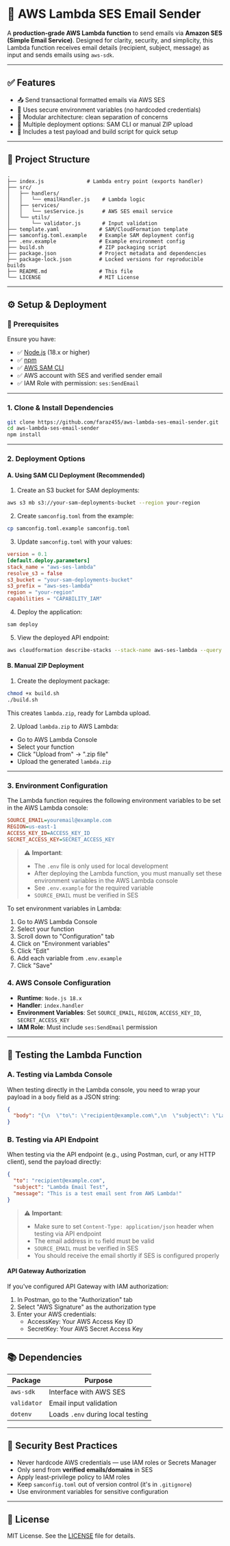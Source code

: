 # 📧 AWS Lambda SES Email Sender

A **production-grade AWS Lambda function** to send emails via **Amazon SES (Simple Email Service)**. Designed for clarity, security, and simplicity, this Lambda function receives email details (recipient, subject, message) as input and sends emails using `aws-sdk`.

---

## ✅ Features

- 📤 Send transactional formatted emails via AWS SES
- 🔐 Uses secure environment variables (no hardcoded credentials)
- 🧱 Modular architecture: clean separation of concerns
- 🚀 Multiple deployment options: SAM CLI or manual ZIP upload
- 🧪 Includes a test payload and build script for quick setup

---

## 📁 Project Structure

```
.
├── index.js              # Lambda entry point (exports handler)
├── src/
│   ├── handlers/
│   │   └── emailHandler.js    # Lambda logic
│   ├── services/
│   │   └── sesService.js      # AWS SES email service
│   └── utils/
│       └── validator.js       # Input validation
├── template.yaml             # SAM/CloudFormation template
├── samconfig.toml.example    # Example SAM deployment config
├── .env.example              # Example environment config
├── build.sh                  # ZIP packaging script
├── package.json              # Project metadata and dependencies
├── package-lock.json         # Locked versions for reproducible builds
├── README.md                 # This file
└── LICENSE                   # MIT License
```

---

## ⚙️ Setup & Deployment

### 🔧 Prerequisites

Ensure you have:

- ✅ [Node.js](https://nodejs.org/) (18.x or higher)
- ✅ [npm](https://www.npmjs.com/)
- ✅ [AWS SAM CLI](https://docs.aws.amazon.com/serverless-application-model/latest/developerguide/serverless-sam-cli-install.html)
- ✅ AWS account with SES and verified sender email
- ✅ IAM Role with permission: `ses:SendEmail`

---

### 1. Clone & Install Dependencies

```bash
git clone https://github.com/faraz455/aws-lambda-ses-email-sender.git
cd aws-lambda-ses-email-sender
npm install
```

---

### 2. Deployment Options

#### A. Using SAM CLI Deployment (Recommended)

1. Create an S3 bucket for SAM deployments:

```bash
aws s3 mb s3://your-sam-deployments-bucket --region your-region
```

2. Create `samconfig.toml` from the example:

```bash
cp samconfig.toml.example samconfig.toml
```

3. Update `samconfig.toml` with your values:

```toml
version = 0.1
[default.deploy.parameters]
stack_name = "aws-ses-lambda"
resolve_s3 = false
s3_bucket = "your-sam-deployments-bucket"
s3_prefix = "aws-ses-lambda"
region = "your-region"
capabilities = "CAPABILITY_IAM"
```

4. Deploy the application:

```bash
sam deploy
```

5. View the deployed API endpoint:

```bash
aws cloudformation describe-stacks --stack-name aws-ses-lambda --query 'Stacks[0].Outputs'
```

#### B. Manual ZIP Deployment

1. Create the deployment package:

```bash
chmod +x build.sh
./build.sh
```

This creates `lambda.zip`, ready for Lambda upload.

2. Upload `lambda.zip` to AWS Lambda:

- Go to AWS Lambda Console
- Select your function
- Click "Upload from" → ".zip file"
- Upload the generated `lambda.zip`

---

### 3. Environment Configuration

The Lambda function requires the following environment variables to be set in the AWS Lambda console:

```ini
SOURCE_EMAIL=youremail@example.com
REGION=us-east-1
ACCESS_KEY_ID=ACCESS_KEY_ID
SECRET_ACCESS_KEY=SECRET_ACCESS_KEY
```

> ⚠️ **Important**:
>
> - The `.env` file is only used for local development
> - After deploying the Lambda function, you must manually set these environment variables in the AWS Lambda console
> - See `.env.example` for the required variable
> - `SOURCE_EMAIL` must be verified in SES

To set environment variables in Lambda:

1. Go to AWS Lambda Console
2. Select your function
3. Scroll down to "Configuration" tab
4. Click on "Environment variables"
5. Click "Edit"
6. Add each variable from `.env.example`
7. Click "Save"

### 4. AWS Console Configuration

- **Runtime**: `Node.js 18.x`
- **Handler**: `index.handler`
- **Environment Variables**: Set `SOURCE_EMAIL`, `REGION`, `ACCESS_KEY_ID`, `SECRET_ACCESS_KEY`
- **IAM Role**: Must include `ses:SendEmail` permission

---

## 🧪 Testing the Lambda Function

### A. Testing via Lambda Console

When testing directly in the Lambda console, you need to wrap your payload in a `body` field as a JSON string:

```json
{
  "body": "{\n  \"to\": \"recipient@example.com\",\n  \"subject\": \"Lambda Email Test\",\n  \"message\": \"This is a test email sent from AWS Lambda!\"\n}"
}
```

### B. Testing via API Endpoint

When testing via the API endpoint (e.g., using Postman, curl, or any HTTP client), send the payload directly:

```json
{
  "to": "recipient@example.com",
  "subject": "Lambda Email Test",
  "message": "This is a test email sent from AWS Lambda!"
}
```

> ⚠️ **Important**:
>
> - Make sure to set `Content-Type: application/json` header when testing via API endpoint
> - The email address in `to` field must be valid
> - `SOURCE_EMAIL` must be verified in SES
> - You should receive the email shortly if SES is configured properly

#### API Gateway Authorization

If you've configured API Gateway with IAM authorization:

1. In Postman, go to the "Authorization" tab
2. Select "AWS Signature" as the authorization type
3. Enter your AWS credentials:
   - AccessKey: Your AWS Access Key ID
   - SecretKey: Your AWS Secret Access Key

---

## 📚 Dependencies

| Package     | Purpose                           |
| ----------- | --------------------------------- |
| `aws-sdk`   | Interface with AWS SES            |
| `validator` | Email input validation            |
| `dotenv`    | Loads `.env` during local testing |

---

## 🔐 Security Best Practices

- Never hardcode AWS credentials — use IAM roles or Secrets Manager
- Only send from **verified emails/domains** in SES
- Apply least-privilege policy to IAM roles
- Keep `samconfig.toml` out of version control (it's in `.gitignore`)
- Use environment variables for sensitive configuration

---

## 📄 License

MIT License. See the [LICENSE](./LICENSE) file for details.
